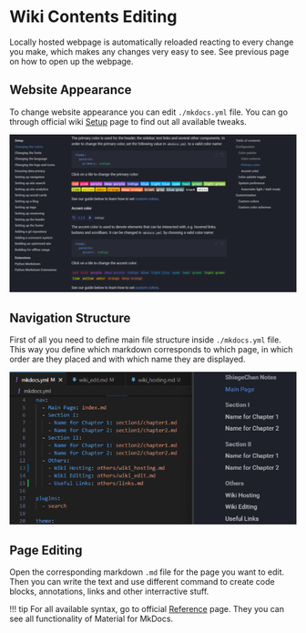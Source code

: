 # Wiki Contents Editing
Locally hosted webpage is automatically reloaded reacting to every change you make, which makes any changes very easy to see. See previous page on how to open up the webpage.

## Website Appearance
To change website appearance you can edit `./mkdocs.yml` file. You can go through official wiki [Setup](https://squidfunk.github.io/mkdocs-material/setup/) page to find out all available tweaks.

![appearance](../assets/images/wiki_editing1.png)

## Navigation Structure
First of all you need to define main file structure inside `./mkdocs.yml` file. This way you define which markdown corresponds to which page, in which order are they placed and with which name they are displayed.

![structure](../assets/images/wiki_editing2.png)

## Page Editing
Open the corresponding markdown `.md` file for the page you want to edit. Then you can write the text and use different command to create code blocks, annotations, links and other interractive stuff. 

!!! tip
    For all available syntax, go to official [Reference](https://squidfunk.github.io/mkdocs-material/reference/) page. They you can see all functionality of Material for MkDocs.

